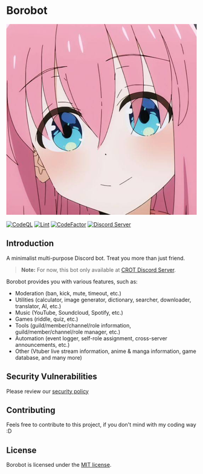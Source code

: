 # Borobot

![Borobot](/src/assets/images/borobot.jpeg)

[![CodeQL](https://github.com/RezkyRizaldi/borobot/actions/workflows/codeql.yml/badge.svg)](https://github.com/RezkyRizaldi/borobot/actions/workflows/codeql.yml)
[![Lint](https://github.com/RezkyRizaldi/borobot/actions/workflows/lint.yml/badge.svg)](https://github.com/RezkyRizaldi/borobot/actions/workflows/lint.yml)
[![CodeFactor](https://www.codefactor.io/repository/github/rezkyrizaldi/borobot/badge)](https://www.codefactor.io/repository/github/rezkyrizaldi/borobot)
[![Discord Server](https://img.shields.io/discord/791708642813411358?color=5865F2&logo=discord&logoColor=white)](https://discord.gg/DT63KwmTKn)

## Introduction

A minimalist multi-purpose Discord bot. Treat you more than just friend.

> **Note:** For now, this bot only available at [CROT Discord Server](https://discord.gg/DT63KwmTKn).

Borobot provides you with various features, such as:

- Moderation (ban, kick, mute, timeout, etc.)
- Utilities (calculator, image generator, dictionary, searcher, downloader, translator, AI, etc.)
- Music (YouTube, Soundcloud, Spotify, etc.)
- Games (riddle, quiz, etc.)
- Tools (guild/member/channel/role information, guild/member/channel/role manager, etc.)
- Automation (event logger, self-role assignment, cross-server announcements, etc.)
- Other (Vtuber live stream information, anime & manga information, game database, and many more)

## Security Vulnerabilities

Please review our [security policy](https://github.com/RezkyRizaldi/borobot/security/policy)

## Contributing

Feels free to contribute to this project, if you don't mind with my coding way :D

## License

Borobot is licensed under the [MIT license](https://github.com/RezkyRizaldi/borobot/blob/main/LICENSE).
